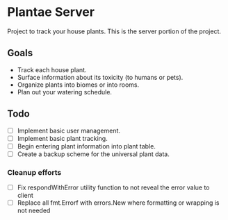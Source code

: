 # Plantae Server

Project to track your house plants. This is the server portion of the project.

## Goals

- Track each house plant.
- Surface information about its toxicity (to humans or pets).
- Organize plants into biomes or into rooms.
- Plan out your watering schedule.

## Todo

- [ ] Implement basic user management.
- [ ] Implement basic plant tracking.
- [ ] Begin entering plant information into plant table.
- [ ] Create a backup scheme for the universal plant data.

### Cleanup efforts

- [ ] Fix respondWithError utility function to not reveal the error value to client
- [ ] Replace all fmt.Errorf with errors.New where formatting or wrapping is not needed
